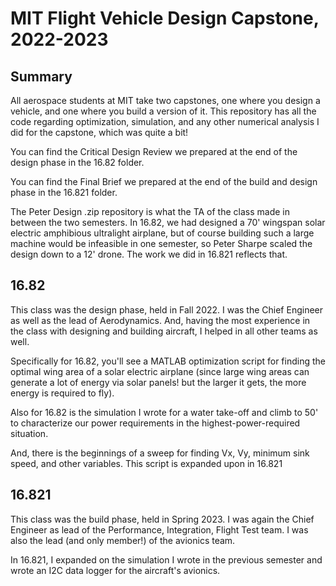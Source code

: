 # MIT Flight Vehicle Design Capstone, 2022-2023
## Summary
All aerospace students at MIT take two capstones, one where you design a vehicle, and one where you build a version of it. This repository has all the code regarding optimization, simulation, and any other numerical analysis I did for the capstone, which was quite a bit!

You can find the Critical Design Review we prepared at the end of the design phase in the 16.82 folder.

You can find the Final Brief we prepared at the end of the build and design phase in the 16.821 folder.

The Peter Design .zip repository is what the TA of the class made in between the two semesters. In 16.82, we had designed a 70' wingspan solar electric amphibious ultralight airplane, but of course building such a large machine would be infeasible in one semester, so Peter Sharpe scaled the design down to a 12' drone. The work we did in 16.821 reflects that.

## 16.82
This class was the design phase, held in Fall 2022. I was the Chief Engineer as well as the lead of Aerodynamics. And, having the most experience in the class with designing and building aircraft, I helped in all other teams as well.

Specifically for 16.82, you'll see a MATLAB optimization script for finding the optimal wing area of a solar electric airplane (since large wing areas can generate a lot of energy via solar panels! but the larger it gets, the more energy is required to fly).

Also for 16.82 is the simulation I wrote for a water take-off and climb to 50' to characterize our power requirements in the highest-power-required situation.

And, there is the beginnings of a sweep for finding Vx, Vy, minimum sink speed, and other variables. This script is expanded upon in 16.821

## 16.821
This class was the build phase, held in Spring 2023. I was again the Chief Engineer as lead of the Performance, Integration, Flight Test team. I was also the lead (and only member!) of the avionics team.

In 16.821, I expanded on the simulation I wrote in the previous semester and wrote an I2C data logger for the aircraft's avionics.
